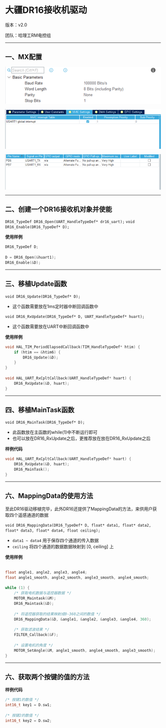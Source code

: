 # 大疆DR16接收机驱动

版本：v2.0

团队：哈理工RM电控组

---

## 一、MX配置

![img1](https://github.com/RainFromCN/rm_aboard_driver/blob/master/DR16/img1.png)

![img2](https://github.com/RainFromCN/rm_aboard_driver/blob/master/DR16/img2.png)

![img3](https://github.com/RainFromCN/rm_aboard_driver/blob/master/DR16/img3.png)


---

## 二、创建一个DR16接收机对象并使能

`DR16_TypeDef DR16_Open(UART_HandleTypeDef* dr16_uart);`
`void DR16_Enable(DR16_TypeDef* D);`

**使用样例**
```c
DR16_TypeDef D;

D = DR16_Open(&huart1);
DR16_Enable(&D);
```

---

## 三、移植Update函数

`void DR16_Update(DR16_TypeDef* D);`
- 这个函数需要放在1ms定时器中断回调函数中

`void DR16_RxUpdate(DR16_TypeDef* D, UART_HandleTypeDef* huart);`
- 这个函数需要放在UART中断回调函数中

**使用样例**
```c
void HAL_TIM_PeriodElapsedCallback(TIM_HandleTypeDef* htim) {
    if (htim == &htim6) {
        DR16_Update(&D);
    }
}

void HAL_UART_RxCpltCallback(UART_HandleTypeDef* huart) {
    DR16_RxUpdate(&D, huart);
}
```

---

## 四、移植MainTask函数

`void DR16_MainTask(DR16_TypeDef* D);`
- 此函数放在主函数的while(1)中不断运行即可
- 也可以放在DR16_RxUpdate之后，更推荐放在放在DR16_RxUpdate之后

**样例代码**
```c
void HAL_UART_RxCpltCallback(UART_HandleTypeDef* huart) {
    DR16_RxUpdate(&D, huart);
    DR16_MainTask();
}
```

---

## 六、MappingData的使用方法

至此DR16驱动移植完毕，此外DR16还提供了MappingData的方法，来供用户获取四个遥感通道的数据

`void DR16_MappingData(DR16_TypeDef* D, float* data1, float* data2, float* data3, float* data4, float ceiling);`

- `data1 ~ data4` 用于保存四个通道的传入数据
- `ceiling` 将四个通道的数据数据映射到 [0, ceiling] 上

**使用样例**
```c

float angle1, angle2, angle3, angle4;
float angle1_smooth, angle2_smooth, angle3_smooth, angle4_smooth;

while (1) {
    /* 获取电机数据与遥控器数据 */
	MOTOR_Maintask(&M);
	DR16_Maintask(&D);
	
	/* 将遥控器获取的结果映射成0-360之间的数值 */
	DR16_MappingData(&D, &angle1, &angle2, &angle3, &angle4, 360);
	
	/* 获取滤波结果 */
	FILTER_Callback(&F);
	
	/* 设置电机的角度 */
	MOTOR_SetAngle(&M, angle1_smooth, angle4_smooth, angle3_smooth);
}
```

---

## 六、获取两个按键的值的方法

**样例代码**
```c
/* 按键1的数值 */
int16_t key1 = D.sw1;

/* 按键2的数值 */
int16_t key2 = D.sw2;
```
